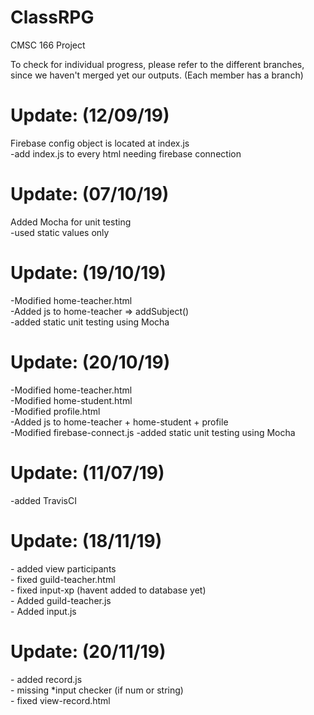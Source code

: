 # ClassRPG
CMSC 166 Project

To check for individual progress, please refer to the different branches, since we haven't merged yet our outputs.
(Each member has a branch)

<h1>Update: (12/09/19)</h1>
Firebase config object is located at index.js <br>
-add index.js to every html needing firebase connection

<h1>Update: (07/10/19)</h1>
Added Mocha for unit testing<br>
-used static values only

<h1>Update: (19/10/19)</h1>
-Modified home-teacher.html<br>
-Added js to home-teacher => addSubject()<br>
-added static unit testing using Mocha


<h1>Update: (20/10/19)</h1>
-Modified home-teacher.html<br>
-Modified home-student.html<br>
-Modified profile.html<br>
-Added js to home-teacher + home-student + profile<br>
-Modified firebase-connect.js
-added static unit testing using Mocha

<h1>Update: (11/07/19)</h1>
-added TravisCI

<h1>Update: (18/11/19)</h1>
- added view participants<br>
- fixed guild-teacher.html<br>
- fixed input-xp (havent added to database yet)<br>
- Added guild-teacher.js<br>
- Added input.js

<h1>Update: (20/11/19)</h1>
- added record.js<br>
- missing *input checker (if num or string)<br>
- fixed view-record.html<br>